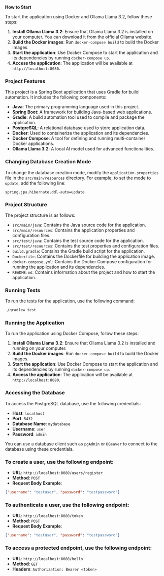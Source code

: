 **How to Start**

To start the application using Docker and Ollama Llama 3.2, follow these steps:

1. **Install Ollama Llama 3.2**: Ensure that Ollama Llama 3.2 is installed on your computer. You can download it from the official Ollama website.
2. **Build the Docker images**: Run `docker-compose build` to build the Docker images.
3. **Start the application**: Use Docker Compose to start the application and its dependencies by running `docker-compose up`.
4. **Access the application**: The application will be available at `http://localhost:8080`.

### Project Features

This project is a Spring Boot application that uses Gradle for build automation. It includes the following components:

- **Java**: The primary programming language used in this project.
- **Spring Boot**: A framework for building Java-based web applications.
- **Gradle**: A build automation tool used to compile and package the application.
- **PostgreSQL**: A relational database used to store application data.
- **Docker**: Used to containerize the application and its dependencies.
- **Docker Compose**: A tool for defining and running multi-container Docker applications.
- **Ollama Llama 3.2**: A local AI model used for advanced functionalities.

### Changing Database Creation Mode

To change the database creation mode, modify the `application.properties` file in the `src/main/resources` directory. For example, to set the mode to `update`, add the following line:

```properties
spring.jpa.hibernate.ddl-auto=update
```

### Project Structure

The project structure is as follows:

- `src/main/java`: Contains the Java source code for the application.
- `src/main/resources`: Contains the application properties and configuration files.
- `src/test/java`: Contains the test source code for the application.
- `src/test/resources`: Contains the test properties and configuration files.
- `build.gradle`: Contains the Gradle build script for the application.
- `Dockerfile`: Contains the Dockerfile for building the application image.
- `docker-compose.yml`: Contains the Docker Compose configuration for running the application and its dependencies.
- `README.md`: Contains information about the project and how to start the application.

### Running Tests

To run the tests for the application, use the following command:

```bash
./gradlew test
```

### Running the Application

To run the application using Docker Compose, follow these steps:

1. **Install Ollama Llama 3.2**: Ensure that Ollama Llama 3.2 is installed and running on your computer.
2. **Build the Docker images**: Run `docker-compose build` to build the Docker images.
3. **Start the application**: Use Docker Compose to start the application and its dependencies by running `docker-compose up`.
4. **Access the application**: The application will be available at `http://localhost:8080`.

### Accessing the Database

To access the PostgreSQL database, use the following credentials:

- **Host**: `localhost`
- **Port**: `5432`
- **Database Name**: `mydatabase`
- **Username**: `user`
- **Password**: `admin`

You can use a database client such as `pgAdmin` or `DBeaver` to connect to the database using these credentials.

### To create a user, use the following endpoint:

- **URL**: `http://localhost:8080/users/register`
- **Method**: `POST`
- **Request Body Example**:

````json
{"username": "testuser", "password": "testpassword"}
````

### To authenticate a user, use the following endpoint:

- **URL**: `http://localhost:8080/token`
- **Method**: `POST`
- **Request Body Example**:

````json
{"username": "testuser", "password": "testpassword"}
````

### To access a protected endpoint, use the following endpoint:

- **URL**: `http://localhost:8080/hello`
- **Method**: `GET`
- **Headers**: `Authorization: Bearer <token>`

